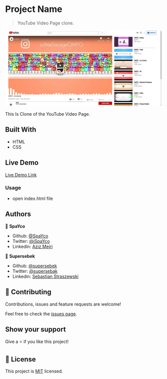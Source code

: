 # Project Name

> YouTube Video Page clone.

![screenshot](./webDemo.png)

This Is Clone of the YouTube Video Page.

## Built With

- HTML
- CSS

## Live Demo

[Live Demo Link](https://rawcdn.githack.com/Spayco/YouTube-Clone/9fa75b3b54bf86fda205d2f85b7abf981a9e6bb2/index.html)


### Usage

- open index.html file



## Authors

👤 **SpaYco**

- Github: [@SpaYco](https://github.com/SpaYco)
- Twitter: [@iSpaYco](https://twitter.com/iSpaYco)
- Linkedin: [Aziz Mejri](https://www.linkedin.com/in/spayco/)

👤 **Supersebek**

- Github: [@supersebek](https://github.com/supersebek)
- Twitter: [@supersebak](https://twitter.com/supersebak)
- Linkedin: [Sebastian Straszewski](www.linkedin.com/in/supersebek)

## 🤝 Contributing

Contributions, issues and feature requests are welcome!

Feel free to check the [issues page](issues/).

## Show your support

Give a ⭐️ if you like this project!
## 📝 License

This project is [MIT](LICENSE) licensed.
